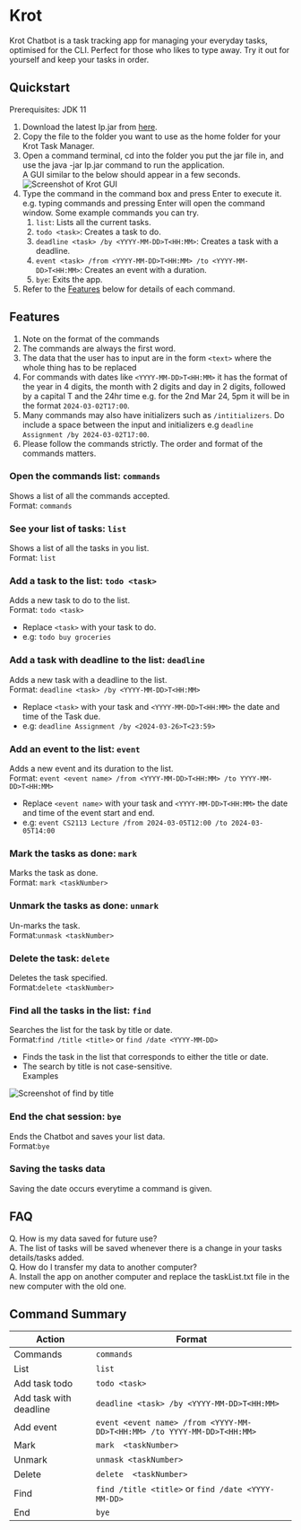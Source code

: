 # Krot


Krot Chatbot is a task tracking app for managing your everyday tasks, optimised for the CLI. Perfect for those who likes to type away. 
Try it out for yourself and keep your tasks in order.


## Quickstart

Prerequisites: JDK 11

1. Download the latest Ip.jar from [here](https://github.com/tannerlie/ip/releases).
2. Copy the file to the folder you want to use as the home folder for your Krot Task Manager.
3. Open a command terminal, cd into the folder you put the jar file in, and use the java -jar Ip.jar command to run the application.<br>
   A GUI similar to the below should appear in a few seconds.<br>
![Screenshot of Krot GUI](https://raw.githubusercontent.com/tannerlie/ip/master/assets/Screenshot%20of%20Find.png)
4. Type the command in the command box and press Enter to execute it. e.g. typing commands and pressing Enter will open the command window.
   Some example commands you can try.
   1. ```list```: Lists all the current tasks.
   2. ```todo <task>```: Creates a task to do.
   3. ```deadline <task> /by <YYYY-MM-DD>T<HH:MM>```: Creates a task with a deadline.
   4. ```event <task> /from <YYYY-MM-DD>T<HH:MM> /to <YYYY-MM-DD>T<HH:MM>```: Creates an event with a duration.
   5. ```bye```: Exits the app.
5. Refer to the [Features](#Features) below for details of each command.<br>



## Features

1. Note on the format of the commands
2. The commands are always the first word.
3. The data that the user has to input are in the form ```<text>``` where the whole
thing has to be replaced
4. For commands with dates like ``<YYYY-MM-DD>T<HH:MM>`` it has the format of 
the year in 4 digits, the month with 2 digits and day in 2 digits, followed by a capital T
and the 24hr time e.g. for the 2nd Mar 24, 5pm it will be in the format ```2024-03-02T17:00```.
5. Many commands may also have initializers such as ```/intitializers```. Do include a space between 
the input and initializers e.g ```deadline Assignment /by 2024-03-02T17:00```.
6. Please follow the commands strictly. The order and format of the commands matters.

### Open the commands list: ```commands``` <br>
Shows a list of all the commands accepted.<br>
Format: ```commands```
### See your list of tasks: ```list``` <br>
Shows a list of all the tasks in you list.<br>
Format: ```list```
### Add a task to the list: ```todo <task>```<br>
Adds a new task to do to the list.<br>
Format: ```todo <task>```<br>
- Replace ```<task>``` with your task to do.
- e.g: ```todo buy groceries```
### Add a task with deadline to the list: ```deadline```<br>
Adds a new task with a deadline to the list.<br>
Format: ```deadline <task> /by <YYYY-MM-DD>T<HH:MM>```<br>
- Replace ```<task>``` with your task and ```<YYYY-MM-DD>T<HH:MM>``` the date and time of the Task due.
- e.g: ```deadline Assignment /by <2024-03-26>T<23:59>```
### Add an event to the list: ```event```<br>
Adds a new event and its duration to the list.<br>
Format: ```event <event name> /from <YYYY-MM-DD>T<HH:MM> /to YYYY-MM-DD>T<HH:MM>```<br>
- Replace ```<event name>``` with your task and ```<YYYY-MM-DD>T<HH:MM>``` the date and time of the event start and end.
- e.g: ```event CS2113 Lecture /from 2024-03-05T12:00 /to 2024-03-05T14:00```
### Mark the tasks as done: ```mark```<br>
Marks the task as done.<br>
Format: ```mark <taskNumber>```
### Unmark the tasks as done: ```unmark```<br>
Un-marks the task.<br>
Format:```unmask <taskNumber>```
### Delete the task: ```delete```<br>
Deletes the task specified.<br>
Format:```delete <taskNumber>```
### Find all the tasks in the list: ```find```<br>
Searches the list for the task by title or date.<br>
Format:```find /title <title>``` or ```find /date <YYYY-MM-DD>```<br>
- Finds the task in the list that corresponds to either the title or date.
- The search by title is not case-sensitive.<br>
Examples<br>

![Screenshot of find by title](https://raw.githubusercontent.com/tannerlie/ip/master/assets/Screenshot%20of%20Find.png)
### End the chat session: ```bye```<br>
Ends the Chatbot and saves your list data.<br>
Format:```bye```
### Saving the tasks data <br>
Saving the date occurs everytime a command is given.

## FAQ
Q. How is my data saved for future use?<br>
A. The list of tasks will be saved whenever there is a change in your tasks details/tasks added.<br>
Q. How do I transfer my data to another computer? <br>
A. Install the app on another computer and replace the taskList.txt file in the new computer with the old one.


## Command Summary
| Action                 | Format                                                                      |
|------------------------|-----------------------------------------------------------------------------|
| Commands               | ```commands```                                                              |
| List                   | ```list```                                                                  |
| Add task todo          | ```todo <task>```                                                           |
| Add task with deadline | ```deadline <task> /by <YYYY-MM-DD>T<HH:MM>```                              |
| Add event              | ```event <event name> /from <YYYY-MM-DD>T<HH:MM> /to YYYY-MM-DD>T<HH:MM>``` |
| Mark                   | ```mark  <taskNumber>```                                                    |
| Unmark                 | ```unmask <taskNumber>```                                                   |
| Delete                 | ```delete  <taskNumber>```                                                  |
| Find                   | ```find /title <title>``` or ```find /date <YYYY-MM-DD>```                  |
| End                    | ```bye```                                                                   |
